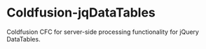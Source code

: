 Coldfusion-jqDataTables
=======================

Coldfusion CFC for server-side processing functionality for jQuery DataTables.
